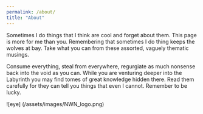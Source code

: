 ```yaml
---
permalink: /about/
title: "About"
---
```


Sometimes I do things that I think are cool and forget about them. This page is more for me than you. Remembering that sometimes I do thing keeps the wolves at bay. Take what you can from these assorted, vaguely thematic musings. 

Consume everything, steal from everywhere, regurgiate as much nonsense back into the void as you can. While you are venturing deeper into the Labyrinth you may find tomes of great knowledge hidden there. Read them carefully for they can tell you things that even I cannot. Remember to be lucky.

![eye] (/assets/images/NWN_logo.png)
